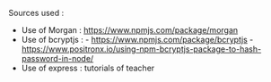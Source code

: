 Sources used : 
- Use of Morgan : https://www.npmjs.com/package/morgan
- Use of bcryptjs : - https://www.npmjs.com/package/bcryptjs
                    - https://www.positronx.io/using-npm-bcryptjs-package-to-hash-password-in-node/
- Use of express : tutorials of teacher 
